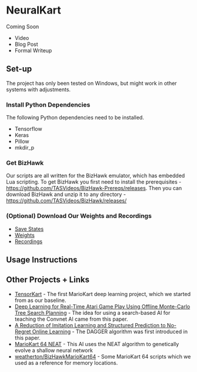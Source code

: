 # NeuralKart

Coming Soon
- Video
- Blog Post
- Formal Writeup

## Set-up

The project has only been tested on Windows, but might work in other systems with adjustments.

### Install Python Dependencies
The following Python dependencies need to be installed.

- Tensorflow
- Keras
- Pillow
- mkdir_p

### Get BizHawk

Our scripts are all written for the BizHawk emulator, which has embedded Lua scripting. To get BizHawk you first need to install the prerequisites - https://github.com/TASVideos/BizHawk-Prereqs/releases. Then you can download BizHawk and unzip it to any directory - https://github.com/TASVideos/BizHawk/releases/

### (Optional) Download Our Weights and Recordings

- [Save States](https://drive.google.com/open?id=0B7KSCOuXHAaQaGNDWEI2MlBSRDQ)
- [Weights](https://drive.google.com/open?id=0B7KSCOuXHAaQTGVQSUhxYjJDMEk)
- [Recordings]()

## Usage Instructions

## Other Projects + Links

- [TensorKart](https://github.com/kevinhughes27/TensorKart) - The first MarioKart deep learning project, which we started from as our baseline.
- [Deep Learning for Real-Time Atari Game Play Using Offline Monte-Carlo Tree Search Planning](https://papers.nips.cc/paper/5421-deep-learning-for-real-time-atari-game-play-using-offline-monte-carlo-tree-search-planning.pdf) - The idea for using a search-based AI for teaching the Convnet AI came from this paper.
- [A Reduction of Imitation Learning and Structured Prediction to No-Regret Online Learning](https://www.cs.cmu.edu/~sross1/publications/Ross-AIStats11-NoRegret.pdf) - The DAGGER algorithm was first introduced in this paper.
- [MarioKart 64 NEAT](https://www.youtube.com/watch?v=tmltm0ZHkHw) - This AI uses the NEAT algorithm to genetically evolve a shallow neural network
- [weatherton/BizHawkMarioKart64](https://github.com/weatherton/BizHawkMarioKart64) - Some MarioKart 64 scripts which we used as a reference for memory locations.
